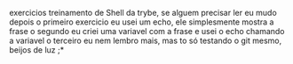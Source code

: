 exercicios treinamento de Shell da trybe, se alguem precisar ler eu mudo depois
o primeiro exercicio eu usei um echo, ele simplesmente mostra a frase
o segundo eu criei uma variavel com a frase e usei o echo chamando a variavel
o terceiro eu nem lembro mais, mas to só testando o git mesmo, beijos de luz ;*
